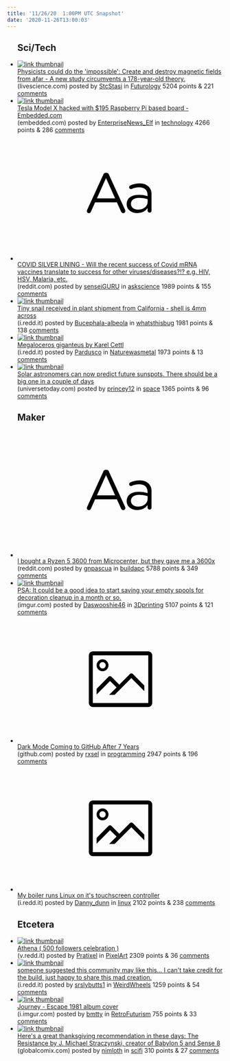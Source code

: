 ```yaml
---
title: '11/26/20  1:00PM UTC Snapshot'
date: '2020-11-26T13:00:03'
---
```

<ul>
<h2>Sci/Tech</h2>

<li><a href='https://www.livescience.com/magnetic-fields-created-from-afar.html'><img src='https://a.thumbs.redditmedia.com/hBbIgPppeG24BOuRxQf_wDqnptJZ9216NwPan8XlPF0.jpg' alt='link thumbnail'></a><div><div class='linkTitle'><a href='https://www.livescience.com/magnetic-fields-created-from-afar.html'>Physicists could do the 'impossible': Create and destroy magnetic fields from afar - A new study circumvents a 178-year-old theory.</a></div>(livescience.com) posted by <a href='https://www.reddit.com/user/StcStasi'>StcStasi</a> in <a href='https://www.reddit.com/r/Futurology'>Futurology</a> 5204 points & 221 <a href='https://www.reddit.com/r/Futurology/comments/k18dvh/physicists_could_do_the_impossible_create_and/'>comments</a></div></li>

<li><a href='https://www.embedded.com/tesla-model-x-hacked-with-195-raspberry-pi-based-board/'><img src='https://a.thumbs.redditmedia.com/hGZwASUbt4mYCK8-kOq-13WjMGwwjs6VCss5-ZtFgI8.jpg' alt='link thumbnail'></a><div><div class='linkTitle'><a href='https://www.embedded.com/tesla-model-x-hacked-with-195-raspberry-pi-based-board/'>Tesla Model X hacked with $195 Raspberry Pi based board - Embedded.com</a></div>(embedded.com) posted by <a href='https://www.reddit.com/user/EnterpriseNews_Elf'>EnterpriseNews_Elf</a> in <a href='https://www.reddit.com/r/technology'>technology</a> 4266 points & 286 <a href='https://www.reddit.com/r/technology/comments/k17a34/tesla_model_x_hacked_with_195_raspberry_pi_based/'>comments</a></div></li>

<li><a href='https://www.reddit.com/r/askscience/comments/k162qw/covid_silver_lining_will_the_recent_success_of/'><svg version='1.1' viewBox='-34 -12 104 64' preserveAspectRatio='xMidYMid slice' xmlns='http://www.w3.org/2000/svg' xmlns:xlink='http://www.w3.org/1999/xlink'>
    <title>text link thumbnail</title>
    <path d='M12.19,8.84a1.45,1.45,0,0,0-1.4-1h-.12a1.46,1.46,0,0,0-1.42,1L1.14,26.56a1.29,1.29,0,0,0-.14.59,1,1,0,0,0,1,1,1.12,1.12,0,0,0,1.08-.77l2.08-4.65h11l2.08,4.59a1.24,1.24,0,0,0,1.12.83,1.08,1.08,0,0,0,1.08-1.08,1.64,1.64,0,0,0-.14-.57ZM6.08,20.71l4.59-10.22,4.6,10.22Z'>
    </path>
    <path d='M32.24,14.78A6.35,6.35,0,0,0,27.6,13.2a11.36,11.36,0,0,0-4.7,1,1,1,0,0,0-.58.89,1,1,0,0,0,.94.92,1.23,1.23,0,0,0,.39-.08,8.87,8.87,0,0,1,3.72-.81c2.7,0,4.28,1.33,4.28,3.92v.5a15.29,15.29,0,0,0-4.42-.61c-3.64,0-6.14,1.61-6.14,4.64v.05c0,2.95,2.7,4.48,5.37,4.48a6.29,6.29,0,0,0,5.19-2.48V26.9a1,1,0,0,0,1,1,1,1,0,0,0,1-1.06V19A5.71,5.71,0,0,0,32.24,14.78Zm-.56,7.7c0,2.28-2.17,3.89-4.81,3.89-1.94,0-3.61-1.06-3.61-2.86v-.06c0-1.8,1.5-3,4.2-3a15.2,15.2,0,0,1,4.22.61Z'>
    </path>
    </svg></a><div><div class='linkTitle'><a href='https://www.reddit.com/r/askscience/comments/k162qw/covid_silver_lining_will_the_recent_success_of/'>COVID SILVER LINING - Will the recent success of Covid mRNA vaccines translate to success for other viruses/diseases?!? e.g. HIV, HSV, Malaria, etc.</a></div>(reddit.com) posted by <a href='https://www.reddit.com/user/senseiGURU'>senseiGURU</a> in <a href='https://www.reddit.com/r/askscience'>askscience</a> 1989 points & 155 <a href='https://www.reddit.com/r/askscience/comments/k162qw/covid_silver_lining_will_the_recent_success_of/'>comments</a></div></li>

<li><a href='https://i.redd.it/zgr6pdk8cg161.jpg'><img src='https://a.thumbs.redditmedia.com/BHLybWsUUN2A_lbqsfQzAH20QOUXnm3NNw8XPWgLLJ4.jpg' alt='link thumbnail'></a><div><div class='linkTitle'><a href='https://i.redd.it/zgr6pdk8cg161.jpg'>Tiny snail received in plant shipment from California - shell is 4mm across</a></div>(i.redd.it) posted by <a href='https://www.reddit.com/user/Bucephala-albeola'>Bucephala-albeola</a> in <a href='https://www.reddit.com/r/whatsthisbug'>whatsthisbug</a> 1981 points & 138 <a href='https://www.reddit.com/r/whatsthisbug/comments/k111cl/tiny_snail_received_in_plant_shipment_from/'>comments</a></div></li>

<li><a href='https://i.redd.it/9j6xhpihih161.jpg'><img src='https://b.thumbs.redditmedia.com/f8VJXIJegCYNLl7nQ87tlSxjQLzw_SSj8ij8agWtCrM.jpg' alt='link thumbnail'></a><div><div class='linkTitle'><a href='https://i.redd.it/9j6xhpihih161.jpg'>Megaloceros giganteus by Karel Cettl</a></div>(i.redd.it) posted by <a href='https://www.reddit.com/user/Pardusco'>Pardusco</a> in <a href='https://www.reddit.com/r/Naturewasmetal'>Naturewasmetal</a> 1973 points & 13 <a href='https://www.reddit.com/r/Naturewasmetal/comments/k15ax3/megaloceros_giganteus_by_karel_cettl/'>comments</a></div></li>

<li><a href='https://www.universetoday.com/148925/solar-astronomers-can-now-predict-future-sunspots-there-should-be-a-big-one-in-a-couple-of-days/'><img src='https://b.thumbs.redditmedia.com/0gO9S4CjjluuBN5bcD4ACv23_ZwRq0nC8IqCxu6k5mU.jpg' alt='link thumbnail'></a><div><div class='linkTitle'><a href='https://www.universetoday.com/148925/solar-astronomers-can-now-predict-future-sunspots-there-should-be-a-big-one-in-a-couple-of-days/'>Solar astronomers can now predict future sunspots. There should be a big one in a couple of days</a></div>(universetoday.com) posted by <a href='https://www.reddit.com/user/princey12'>princey12</a> in <a href='https://www.reddit.com/r/space'>space</a> 1365 points & 96 <a href='https://www.reddit.com/r/space/comments/k1ahih/solar_astronomers_can_now_predict_future_sunspots/'>comments</a></div></li>

<h2>Maker</h2>

<li><a href='https://www.reddit.com/r/buildapc/comments/k13y4f/i_bought_a_ryzen_5_3600_from_microcenter_but_they/'><svg version='1.1' viewBox='-34 -12 104 64' preserveAspectRatio='xMidYMid slice' xmlns='http://www.w3.org/2000/svg' xmlns:xlink='http://www.w3.org/1999/xlink'>
    <title>text link thumbnail</title>
    <path d='M12.19,8.84a1.45,1.45,0,0,0-1.4-1h-.12a1.46,1.46,0,0,0-1.42,1L1.14,26.56a1.29,1.29,0,0,0-.14.59,1,1,0,0,0,1,1,1.12,1.12,0,0,0,1.08-.77l2.08-4.65h11l2.08,4.59a1.24,1.24,0,0,0,1.12.83,1.08,1.08,0,0,0,1.08-1.08,1.64,1.64,0,0,0-.14-.57ZM6.08,20.71l4.59-10.22,4.6,10.22Z'>
    </path>
    <path d='M32.24,14.78A6.35,6.35,0,0,0,27.6,13.2a11.36,11.36,0,0,0-4.7,1,1,1,0,0,0-.58.89,1,1,0,0,0,.94.92,1.23,1.23,0,0,0,.39-.08,8.87,8.87,0,0,1,3.72-.81c2.7,0,4.28,1.33,4.28,3.92v.5a15.29,15.29,0,0,0-4.42-.61c-3.64,0-6.14,1.61-6.14,4.64v.05c0,2.95,2.7,4.48,5.37,4.48a6.29,6.29,0,0,0,5.19-2.48V26.9a1,1,0,0,0,1,1,1,1,0,0,0,1-1.06V19A5.71,5.71,0,0,0,32.24,14.78Zm-.56,7.7c0,2.28-2.17,3.89-4.81,3.89-1.94,0-3.61-1.06-3.61-2.86v-.06c0-1.8,1.5-3,4.2-3a15.2,15.2,0,0,1,4.22.61Z'>
    </path>
    </svg></a><div><div class='linkTitle'><a href='https://www.reddit.com/r/buildapc/comments/k13y4f/i_bought_a_ryzen_5_3600_from_microcenter_but_they/'>I bought a Ryzen 5 3600 from Microcenter, but they gave me a 3600x</a></div>(reddit.com) posted by <a href='https://www.reddit.com/user/gnpascua'>gnpascua</a> in <a href='https://www.reddit.com/r/buildapc'>buildapc</a> 5788 points & 349 <a href='https://www.reddit.com/r/buildapc/comments/k13y4f/i_bought_a_ryzen_5_3600_from_microcenter_but_they/'>comments</a></div></li>

<li><a href='https://imgur.com/qzZJQR6'><img src='https://a.thumbs.redditmedia.com/w6zbQtZAlKN5MfVR4BsWmTTkJXbCYLYecIY1qTTYBV8.jpg' alt='link thumbnail'></a><div><div class='linkTitle'><a href='https://imgur.com/qzZJQR6'>PSA: It could be a good idea to start saving your empty spools for decoration cleanup in a month or so.</a></div>(imgur.com) posted by <a href='https://www.reddit.com/user/Daswooshie46'>Daswooshie46</a> in <a href='https://www.reddit.com/r/3Dprinting'>3Dprinting</a> 5107 points & 121 <a href='https://www.reddit.com/r/3Dprinting/comments/k10fc9/psa_it_could_be_a_good_idea_to_start_saving_your/'>comments</a></div></li>

<li><a href='https://github.com/isaacs/github/issues/66#issuecomment-733446758'><svg version='1.1' viewBox='-34 -14 104 64' preserveAspectRatio='xMidYMid meet' xmlns='http://www.w3.org/2000/svg' xmlns:xlink='http://www.w3.org/1999/xlink'>
    <title>link thumbnail</title>
    <path d='M32,4H4A2,2,0,0,0,2,6V30a2,2,0,0,0,2,2H32a2,2,0,0,0,2-2V6A2,2,0,0,0,32,4ZM4,30V6H32V30Z'></path>
    <path d='M8.92,14a3,3,0,1,0-3-3A3,3,0,0,0,8.92,14Zm0-4.6A1.6,1.6,0,1,1,7.33,11,1.6,1.6,0,0,1,8.92,9.41Z'></path>
    <path d='M22.78,15.37l-5.4,5.4-4-4a1,1,0,0,0-1.41,0L5.92,22.9v2.83l6.79-6.79L16,22.18l-3.75,3.75H15l8.45-8.45L30,24V21.18l-5.81-5.81A1,1,0,0,0,22.78,15.37Z'></path>
    </svg></a><div><div class='linkTitle'><a href='https://github.com/isaacs/github/issues/66#issuecomment-733446758'>Dark Mode Coming to GitHub After 7 Years</a></div>(github.com) posted by <a href='https://www.reddit.com/user/rxsel'>rxsel</a> in <a href='https://www.reddit.com/r/programming'>programming</a> 2947 points & 196 <a href='https://www.reddit.com/r/programming/comments/k16g2e/dark_mode_coming_to_github_after_7_years/'>comments</a></div></li>

<li><a href='https://i.redd.it/u5xlo09wtf161.jpg'><svg version='1.1' viewBox='-34 -14 104 64' preserveAspectRatio='xMidYMid meet' xmlns='http://www.w3.org/2000/svg' xmlns:xlink='http://www.w3.org/1999/xlink'>
    <title>link thumbnail</title>
    <path d='M32,4H4A2,2,0,0,0,2,6V30a2,2,0,0,0,2,2H32a2,2,0,0,0,2-2V6A2,2,0,0,0,32,4ZM4,30V6H32V30Z'></path>
    <path d='M8.92,14a3,3,0,1,0-3-3A3,3,0,0,0,8.92,14Zm0-4.6A1.6,1.6,0,1,1,7.33,11,1.6,1.6,0,0,1,8.92,9.41Z'></path>
    <path d='M22.78,15.37l-5.4,5.4-4-4a1,1,0,0,0-1.41,0L5.92,22.9v2.83l6.79-6.79L16,22.18l-3.75,3.75H15l8.45-8.45L30,24V21.18l-5.81-5.81A1,1,0,0,0,22.78,15.37Z'></path>
    </svg></a><div><div class='linkTitle'><a href='https://i.redd.it/u5xlo09wtf161.jpg'>My boiler runs Linux on it's touchscreen controller</a></div>(i.redd.it) posted by <a href='https://www.reddit.com/user/Danny_dunn'>Danny_dunn</a> in <a href='https://www.reddit.com/r/linux'>linux</a> 2102 points & 238 <a href='https://www.reddit.com/r/linux/comments/k0z196/my_boiler_runs_linux_on_its_touchscreen_controller/'>comments</a></div></li>

<h2>Etcetera</h2>

<li><a href='https://v.redd.it/f8sy4sjoud161'><img src='https://b.thumbs.redditmedia.com/m9ZcNzDPbR0j0cI031GGpc4vdkIh4luWgfUzm3EnI3Y.jpg' alt='link thumbnail'></a><div><div class='linkTitle'><a href='https://v.redd.it/f8sy4sjoud161'>Athena ( 500 followers celebration )</a></div>(v.redd.it) posted by <a href='https://www.reddit.com/user/Pratixel'>Pratixel</a> in <a href='https://www.reddit.com/r/PixelArt'>PixelArt</a> 2309 points & 36 <a href='https://www.reddit.com/r/PixelArt/comments/k0rv7i/athena_500_followers_celebration/'>comments</a></div></li>

<li><a href='https://i.redd.it/kaa7qsw3pc161.jpg'><img src='https://b.thumbs.redditmedia.com/xHYkyBZ9zAOEakS4m1dPnLknaZ9dtaWlhwx3ZrVszaE.jpg' alt='link thumbnail'></a><div><div class='linkTitle'><a href='https://i.redd.it/kaa7qsw3pc161.jpg'>someone suggested this community may like this... I can't take credit for the build, just happy to share this mad creation.</a></div>(i.redd.it) posted by <a href='https://www.reddit.com/user/srslybutts1'>srslybutts1</a> in <a href='https://www.reddit.com/r/WeirdWheels'>WeirdWheels</a> 1259 points & 54 <a href='https://www.reddit.com/r/WeirdWheels/comments/k14bqs/someone_suggested_this_community_may_like_this_i/'>comments</a></div></li>

<li><a href='https://i.imgur.com/qKWtiK3.jpg'><img src='https://b.thumbs.redditmedia.com/Sh-ZBhw1DvFBEf3mQtKyhoRnZWrB7GONyJNtejPCdMw.jpg' alt='link thumbnail'></a><div><div class='linkTitle'><a href='https://i.imgur.com/qKWtiK3.jpg'>Journey - Escape 1981 album cover</a></div>(i.imgur.com) posted by <a href='https://www.reddit.com/user/bmtty'>bmtty</a> in <a href='https://www.reddit.com/r/RetroFuturism'>RetroFuturism</a> 755 points & 33 <a href='https://www.reddit.com/r/RetroFuturism/comments/k16b3t/journey_escape_1981_album_cover/'>comments</a></div></li>

<li><a href='https://globalcomix.com/c/the-resistance?utm_medium=social&amp;utm_source=reddit&amp;utm_campaign=GCTheResistanceProfile112520&amp;utm_term=r-scifi'><img src='https://a.thumbs.redditmedia.com/6oPKrWZShzvi-QotNOBu-m-h-_1tYdRd9QSBY_PbEQ0.jpg' alt='link thumbnail'></a><div><div class='linkTitle'><a href='https://globalcomix.com/c/the-resistance?utm_medium=social&amp;utm_source=reddit&amp;utm_campaign=GCTheResistanceProfile112520&amp;utm_term=r-scifi'>Here's a great thanksgiving recommendation in these days: The Resistance by J. Michael Straczynski, creator of Babylon 5 and Sense 8</a></div>(globalcomix.com) posted by <a href='https://www.reddit.com/user/nimloth'>nimloth</a> in <a href='https://www.reddit.com/r/scifi'>scifi</a> 310 points & 27 <a href='https://www.reddit.com/r/scifi/comments/k12o0s/heres_a_great_thanksgiving_recommendation_in/'>comments</a></div></li>

</ul>
